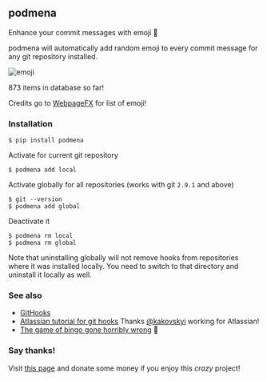 ## podmena

Enhance your commit messages with emoji :cherries:

podmena will automatically add random emoji to every commit message for any
git repository installed.

![emoji](https://github.com/bmwant/podmena/blob/master/podmena.png)

873 items in database so far!

Credits go to [WebpageFX](https://www.webpagefx.com/tools/emoji-cheat-sheet/) 
for list of emoji!

### Installation

```
$ pip install podmena
```
Activate for current git repository
```
$ podmena add local
```
Activate globally for all repositories (works with git `2.9.1` and above)
```
$ git --version
$ podmena add global
```
Deactivate it
```
$ podmena rm local
$ podmena rm global
```
Note that uninstalling globally will not remove hooks from repositories where
it was installed locally. You need to switch to that directory and uninstall it
locally as well.

### See also

* [GitHooks](https://githooks.com/)
* [Atlassian tutorial for git hooks](https://www.atlassian.com/git/tutorials/git-hooks)
Thanks [@kakovskyi](https://github.com/kakovskyi) working for Atlassian!
* [The game of bingo gone horribly wrong](http://lemonparty.club) :lemon:

### Say thanks!

Visit [this page](https://gimmebackmyson.herokuapp.com/) 
and donate some money if you enjoy this _crazy_ project!
